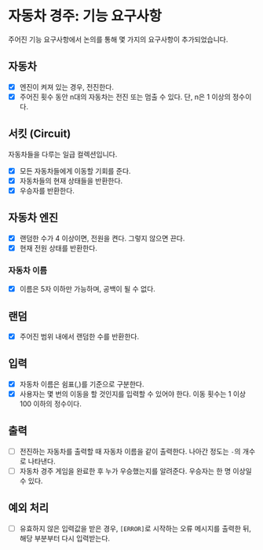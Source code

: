 # 자동차 경주: 기능 요구사항

주어진 기능 요구사항에서 논의를 통해 몇 가지의 요구사항이 추가되었습니다.

## 자동차

- [x] 엔진이 켜져 있는 경우, 전진한다.
- [x] 주어진 횟수 동안 n대의 자동차는 전진 또는 멈출 수 있다. 단, n은 1 이상의 정수이다.

## 서킷 (Circuit)
자동차들을 다루는 일급 컬렉션입니다.
- [x] 모든 자동차들에게 이동할 기회를 준다.
- [x] 자동차들의 현재 상태들을 반환한다.
- [x] 우승자를 반환한다.

## 자동차 엔진

- [x] 랜덤한 수가 4 이상이면, 전원을 켠다. 그렇지 않으면 끈다.
- [x] 현재 전원 상태를 반환한다.

### 자동차 이름

- [x] 이름은 5자 이하만 가능하며, 공백이 될 수 없다.

## 랜덤

- [x] 주어진 범위 내에서 랜덤한 수를 반환한다.

## 입력

- [x] 자동차 이름은 쉼표(,)를 기준으로 구분한다.
- [x] 사용자는 몇 번의 이동을 할 것인지를 입력할 수 있어야 한다. 이동 횟수는 1 이상 100 이하의 정수이다.

## 출력

- [ ] 전진하는 자동차를 출력할 때 자동차 이름을 같이 출력한다. 나아간 정도는 `-`의 개수로 나타낸다.
- [ ] 자동차 경주 게임을 완료한 후 누가 우승했는지를 알려준다. 우승자는 한 명 이상일 수 있다.

## 예외 처리

- [ ] 유효하지 않은 입력값을 받은 경우, `[ERROR]`로 시작하는 오류 메시지를 출력한 뒤, 해당 부분부터 다시 입력받는다.
